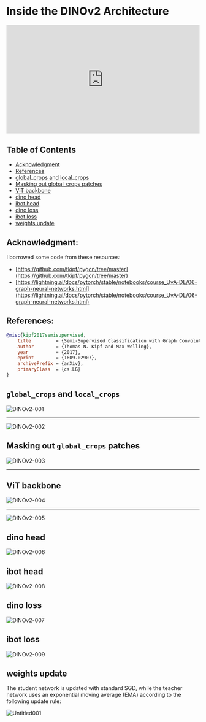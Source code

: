 # Inside the DINOv2 Architecture

<head>
  <link rel="stylesheet" href="https://cdn.jsdelivr.net/npm/katex@0.16.8/dist/katex.min.css">
  <script src="https://cdn.jsdelivr.net/npm/katex@0.16.8/dist/katex.min.js"></script>
  <script src="https://cdn.jsdelivr.net/npm/katex@0.16.8/dist/contrib/auto-render.min.js"></script>
</head>

<div style="position: relative; padding-bottom: 56.25%; height: 0; overflow: hidden;">
  <iframe style="position: absolute; top: 0; left: 0; width: 100%; height: 100%;" src="https://www.youtube.com/embed/G6c6zk0RhRM" frameborder="0" allowfullscreen></iframe>
</div>


## Table of Contents

* [Acknowledgment](#acknowledgment)
* [References](#references)
* [global_crops and local_crops](#global_crops-and-local_crops)
* [Masking out global_crops patches](#masking-out-global_crops-patches)
* [ViT backbone](#ViT-backbone)
* [dino head](#dino-head)
* [ibot head](#ibot-head)
* [dino loss](#dino-loss)
* [ibot loss](#ibot-loss)
* [weights update](#weights-update)


## Acknowledgment:
I borrowed some code from these resources:
  - [https://github.com/tkipf/pygcn/tree/master](https://github.com/tkipf/pygcn/tree/master)
  - [https://lightning.ai/docs/pytorch/stable/notebooks/course_UvA-DL/06-graph-neural-networks.html](https://lightning.ai/docs/pytorch/stable/notebooks/course_UvA-DL/06-graph-neural-networks.html)

## References:
```bibtex
@misc{kipf2017semisupervised,
    title         = {Semi-Supervised Classification with Graph Convolutional Networks},
    author        = {Thomas N. Kipf and Max Welling},
    year          = {2017},
    eprint        = {1609.02907},
    archivePrefix = {arXiv},
    primaryClass  = {cs.LG}
}
```

## `global_crops` and `local_crops`

![DINOv2-001](https://github.com/user-attachments/assets/79115429-4e89-4732-af37-271049240b1d)

---

![DINOv2-002](https://github.com/user-attachments/assets/dca63dcb-948c-47b6-8d7c-3e564aaf31d3)

## Masking out `global_crops` patches

![DINOv2-003](https://github.com/user-attachments/assets/16016557-d686-4533-b23a-d9ebe1bc1535)

---

## ViT backbone

![DINOv2-004](https://github.com/user-attachments/assets/8c14f618-4cdd-439f-9169-a1d41bbe87a9)

---

![DINOv2-005](https://github.com/user-attachments/assets/60313790-2c8a-4c71-b403-24e0ffe9bea6)

## dino head

![DINOv2-006](https://github.com/user-attachments/assets/ee412b71-6901-4ddc-bcd8-eb9b5b940c9c)

## ibot head

![DINOv2-008](https://github.com/user-attachments/assets/3f0fa22f-6757-402f-b16d-5d04a3c3868c)

## dino loss

![DINOv2-007](https://github.com/user-attachments/assets/34c96238-a203-4471-8ac1-85734ea0073b)

## ibot loss

![DINOv2-009](https://github.com/user-attachments/assets/8901a118-6aff-4171-96a7-3c529b12d4d6)

## weights update

The student network is updated with standard SGD, while the teacher network uses an exponential moving average (EMA) according to the following update rule:

![Untitled001](https://github.com/user-attachments/assets/252ced6d-aa2c-49a5-af91-61aca4b8db5c)



<script>
  document.addEventListener("DOMContentLoaded", function() {
    renderMathInElement(document.body, {
      delimiters: [
        {left: '$$', right: '$$', display: true}, // Display math (e.g., equations on their own line)
        {left: '$', right: '$', display: false},  // Inline math (e.g., within a sentence)
        {left: '\\(', right: '\\)', display: false}, // Another way to write inline math
        {left: '\\[', right: '\\]', display: true}   // Another way to write display math
      ]
    });
  });
</script>

